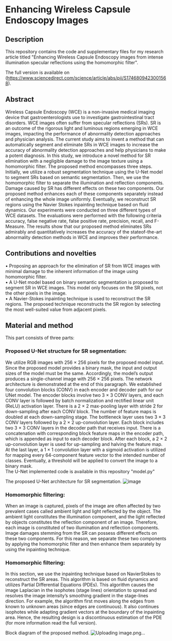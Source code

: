 # Enhancing Wireless Capsule Endoscopy Images

## Description 
This repository contains the code and supplementary files for my research article titled "Enhancing Wireless Capsule Endoscopy images from intense illumination specular reflections using the homomorphic filter".

The full version is available on (https://www.sciencedirect.com/science/article/abs/pii/S1746809423001568). 

## Abstract 

Wireless Capsule Endoscopy (WCE) is a non-invasive medical imaging device that gastroenterologists use to investigate gastrointestinal tract disorders. WCE images often suffer from specular reflections (SRs). SR is an outcome of the rigorous light and luminous regions emerging in WCE images, impacting the performance of abnormality detection approaches and physician analysis. The current study aims to invent a method that can automatically segment and eliminate SRs in WCE images to increase the accuracy of abnormality detection approaches and help physicians to make a potent diagnosis. In this study, we introduce a novel method for SR elimination with a negligible damage to the image texture using a homomorphic filter. The proposed method encompasses three steps. Initially, we utilize a robust segmentation technique using the U-Net model to segment SRs based on semantic segmentation. Then, we use the homomorphic filter to separate the illumination and reflection components. Damage caused by SR has different effects on these two components. Our proposed method enhances each of these components separately instead of enhancing the whole image uniformly. Eventually, we reconstruct SR regions using the Navier Stokes inpainting technique based on fluid dynamics. Our experiments were conducted on three different types of WCE datasets. The evaluations were performed with the following criteria accuracy, false negative rate, false positive rate, precision, recall, and F-Measure. The results show that our proposed method eliminates SRs admirably and quantitatively increases the accuracy of the stateof-the-art abnormality detection methods in WCE and improves their performance.

## Contributions and novelties 
• Proposing an approach for the elimination of SR from WCE images with minimal damage to the inherent information of the image using homomorphic filter.<br />
• A U-Net model based on binary semantic segmentation is proposed to segment SR in WCE images. This model only focuses on the SR pixels, not the other pixels in the image.<br />
• A Navier-Stokes inpainting technique is used to reconstruct the SR regions. The proposed technique reconstructs the SR region by selecting the most well-suited value from adjacent pixels.<br />

## Material and method
This part consists of three parts:
### Proposed U-Net structure for SR segmentation:
We utilize RGB images with 256 × 256 pixels for the proposed model input. Since the proposed model provides a binary mask, the input and output sizes of the model must be the same. Accordingly, the model’s output produces a single-channel image with 256 × 256 pixels. The network architecture is demonstrated at the end of this paragraph. We established four convolution blocks (CONV) in each encoder and decoder path for our UNet model. The encoder blocks involve two 3 × 3 CONV layers, and each CONV layer is followed by batch normalization and rectified linear unit (ReLU) activation layer. There is a 2 × 2 max-pooling layer with stride 2 for down-sampling after each CONV block. The number of feature maps is doubled at each down-sampling stage. The bottleneck layer uses two 3 × 3 CONV layers followed by a 2 × 2 up-convolution layer. Each block includes two 3 × 3 CONV layers in the decoder path that receives input. There is a concatenation with corresponding block feature maps in the encoder path, which is appended as input to each decoder block. After each block, a 2 × 2 up-convolution layer is used for up-sampling and halving the feature map. At the last layer, a 1 × 1 convolution layer with a sigmoid activation is utilized for mapping every 64-component feature vector to the intended number of classes. Eventually, a threshold will be applied to convert the image to a binary mask.<br /> The U-Net implemented code is available in this repository "model.py"

The proposed U-Net architecture for SR segmentation.
![image](https://github.com/user-attachments/assets/01f22b3e-dfab-49d3-b086-cc74d0810040)

### Homomorphic filtering:
When an image is captured, pixels of the image are often affected by two prevalent cases called ambient light and light reflected by the object. The ambient light constitutes the illumination component, and the light reflected by objects constitutes the reflection component of an image. Therefore, each image is constituted of two illumination and reflection components. Image damages stemming from the SR can possess different effects on these two components. For this reason, we separate these two components by applying the homomorphic filter and then enhance them separately by using the inpainting technique. 

### Homomorphic filtering:
In this section, we use the inpainting technique based on NavierStokes to reconstruct the SR areas. This algorithm is based on fluid dy­namics and utilizes Partial Differential Equations (PDEs). This algorithm causes the image Laplacian in the isophotes (stage lines) orientation to spread and resolves the image intensity’s smoothing gradient in the stage-lines direction. For example, the algorithm first moves along the edges from known to unknown areas (since edges are continuous). It also continues isophotes while adapting gradient vectors at the boundary of the inpainting area. Hence, the resulting design is a discontinuous esti­mation of the PDE (for more information read the full version).

Block diagram of the proposed method.
![Uploading image.png…]()
